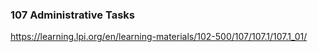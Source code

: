 ### 107 Administrative Tasks

https://learning.lpi.org/en/learning-materials/102-500/107/107.1/107.1_01/
